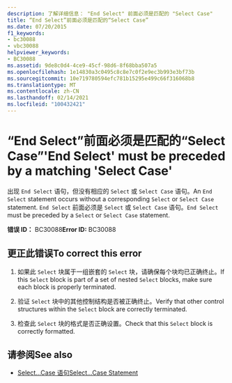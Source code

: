```yaml
---
description: 了解详细信息： "End Select" 前面必须是匹配的 "Select Case"
title: “End Select”前面必须是匹配的“Select Case”
ms.date: 07/20/2015
f1_keywords:
- bc30088
- vbc30088
helpviewer_keywords:
- BC30088
ms.assetid: 9de8c0d4-4ce9-45cf-98d6-8f68bba507a5
ms.openlocfilehash: 1e14830a3c0495c8c8e7c0f2e9ec3b993e3bf73b
ms.sourcegitcommit: 10e719780594efc781b15295e499c66f316068b8
ms.translationtype: MT
ms.contentlocale: zh-CN
ms.lasthandoff: 02/14/2021
ms.locfileid: "100432421"
---
```

# <a name="end-select-must-be-preceded-by-a-matching-select-case"></a><span data-ttu-id="44110-103">“End Select”前面必须是匹配的“Select Case”</span><span class="sxs-lookup"><span data-stu-id="44110-103">'End Select' must be preceded by a matching 'Select Case'</span></span>

<span data-ttu-id="44110-104">出现 `End Select` 语句，但没有相应的 `Select` 或 `Select Case` 语句。</span><span class="sxs-lookup"><span data-stu-id="44110-104">An `End Select` statement occurs without a corresponding `Select` or `Select Case` statement.</span></span> <span data-ttu-id="44110-105">`End Select` 前面必须是 `Select` 或 `Select Case` 语句。</span><span class="sxs-lookup"><span data-stu-id="44110-105">`End Select` must be preceded by a `Select` or `Select Case` statement.</span></span>  
  
 <span data-ttu-id="44110-106">**错误 ID：** BC30088</span><span class="sxs-lookup"><span data-stu-id="44110-106">**Error ID:** BC30088</span></span>  
  
## <a name="to-correct-this-error"></a><span data-ttu-id="44110-107">更正此错误</span><span class="sxs-lookup"><span data-stu-id="44110-107">To correct this error</span></span>  
  
1. <span data-ttu-id="44110-108">如果此 `Select` 块属于一组嵌套的 `Select` 块，请确保每个块均已正确终止。</span><span class="sxs-lookup"><span data-stu-id="44110-108">If this `Select` block is part of a set of nested `Select` blocks, make sure each block is properly terminated.</span></span>  
  
2. <span data-ttu-id="44110-109">验证 `Select` 块中的其他控制结构是否被正确终止。</span><span class="sxs-lookup"><span data-stu-id="44110-109">Verify that other control structures within the `Select` block are correctly terminated.</span></span>  
  
3. <span data-ttu-id="44110-110">检查此 `Select` 块的格式是否正确设置。</span><span class="sxs-lookup"><span data-stu-id="44110-110">Check that this `Select` block is correctly formatted.</span></span>  
  
## <a name="see-also"></a><span data-ttu-id="44110-111">请参阅</span><span class="sxs-lookup"><span data-stu-id="44110-111">See also</span></span>

- [<span data-ttu-id="44110-112">Select...Case 语句</span><span class="sxs-lookup"><span data-stu-id="44110-112">Select...Case Statement</span></span>](../language-reference/statements/select-case-statement.md)
